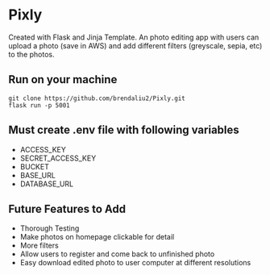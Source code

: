 # Pixly

Created with Flask and Jinja Template.
An photo editing app with users can upload a photo (save in AWS) and add different filters (greyscale, sepia, etc) to the photos.

## Run on your machine

```
git clone https://github.com/brendaliu2/Pixly.git
flask run -p 5001
```

## Must create .env file with following variables
* ACCESS_KEY
* SECRET_ACCESS_KEY
* BUCKET
* BASE_URL
* DATABASE_URL


## Future Features to Add

* Thorough Testing
* Make photos on homepage clickable for detail
* More filters
* Allow users to register and come back to unfinished photo
* Easy download edited photo to user computer at different resolutions

